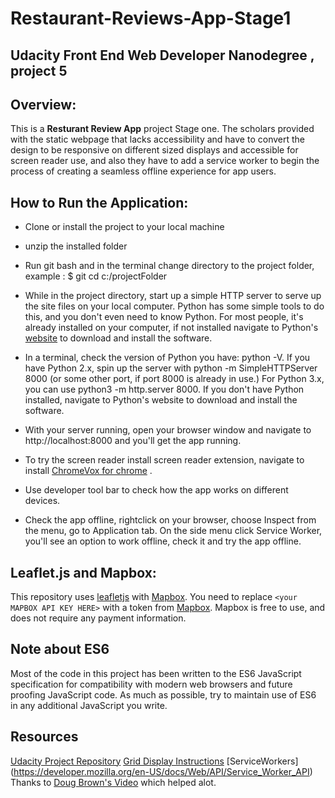 # Restaurant-Reviews-App-Stage1
Udacity Front End Web Developer Nanodegree , project 5
---
## Overview:

This is a **Resturant Review App** project Stage one.
The scholars provided with the static webpage that lacks accessibility and have to convert the design to be responsive on different sized displays and accessible for screen reader use, and also they have to add a service worker to begin the process of creating a seamless offline experience for app users.

## How to Run the Application:

- Clone or install the project to your local machine

- unzip the installed folder

- Run git bash and in the terminal change directory to the project folder, example : 
$ git cd c:/projectFolder 

- While in the project directory, start up a simple HTTP server to serve up the site files on your local computer. Python has some simple tools to do this, and you don't even need to know Python. For most people, it's already installed on your computer, if not installed navigate to Python's [website](https://www.python.org/) to download and install the software.

- In a terminal, check the version of Python you have: python -V. If you have Python 2.x, spin up the server with python -m SimpleHTTPServer 8000 (or some other port, if port 8000 is already in use.) For Python 3.x, you can use python3 -m http.server 8000. If you don't have Python installed, navigate to Python's website to download and install the software.

- With your server running, open your browser window and navigate to http://localhost:8000 and you'll get the app running.

- To try the screen reader install screen reader extension, navigate to install [ChromeVox for chrome](https://chrome.google.com/webstore/detail/chromevox/kgejglhpjiefppelpmljglcjbhoiplfn) .

- Use developer tool bar to check how the app works on different devices.

- Check the app offline, rightclick on your browser, choose Inspect from the menu, go to Application tab. 
On the side menu click Service Worker, you'll see an option to work offline, check it and try the app offline.

## Leaflet.js and Mapbox:

This repository uses [leafletjs](https://leafletjs.com/) with [Mapbox](https://www.mapbox.com/). You need to replace `<your MAPBOX API KEY HERE>` with a token from [Mapbox](https://www.mapbox.com/). Mapbox is free to use, and does not require any payment information. 

## Note about ES6

Most of the code in this project has been written to the ES6 JavaScript specification for compatibility with modern web browsers and future proofing JavaScript code. As much as possible, try to maintain use of ES6 in any additional JavaScript you write. 

## Resources

[Udacity Project Repository](https://github.com/udacity/mws-restaurant-stage-1)
[Grid Display Instructions](https://developer.mozilla.org/en-US/docs/Web/CSS/CSS_Grid_Layout/Basic_Concepts_of_Grid_Layout)
[ServiceWorkers] (https://developer.mozilla.org/en-US/docs/Web/API/Service_Worker_API)
Thanks to [Doug Brown's Video](https://www.youtube.com/watch?v=92dtrNU1GQc) which helped alot.


